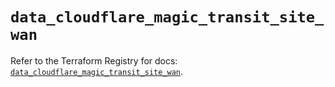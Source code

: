 # `data_cloudflare_magic_transit_site_wan`

Refer to the Terraform Registry for docs: [`data_cloudflare_magic_transit_site_wan`](https://registry.terraform.io/providers/cloudflare/cloudflare/5.9.0/docs/data-sources/magic_transit_site_wan).
